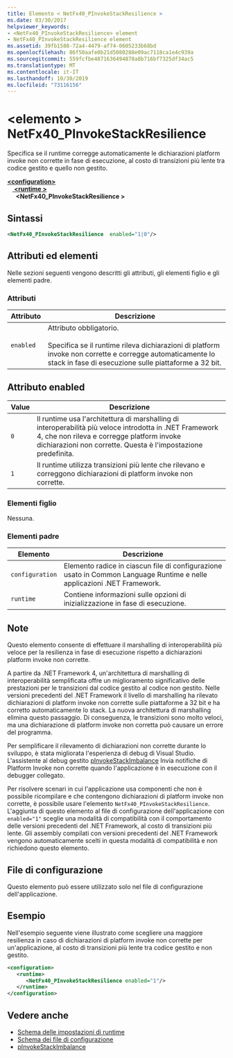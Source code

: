 ```yaml
---
title: Elemento < NetFx40_PInvokeStackResilience >
ms.date: 03/30/2017
helpviewer_keywords:
- <NetFx40_PInvokeStackResilience> element
- NetFx40_PInvokeStackResilience element
ms.assetid: 39fb1588-72a4-4479-af74-0605233b68bd
ms.openlocfilehash: 86f50aafe0b21d5080288e09ac7118ca1e4c939a
ms.sourcegitcommit: 559fcfbe4871636494870a8b716bf7325df34ac5
ms.translationtype: MT
ms.contentlocale: it-IT
ms.lasthandoff: 10/30/2019
ms.locfileid: "73116156"
---
```

# <a name="netfx40_pinvokestackresilience-element"></a>\<elemento > NetFx40_PInvokeStackResilience

Specifica se il runtime corregge automaticamente le dichiarazioni platform invoke non corrette in fase di esecuzione, al costo di transizioni più lente tra codice gestito e quello non gestito.

[ **\<configuration>** ](../configuration-element.md)\
&nbsp; &nbsp;[ **\<runtime >** ](runtime-element.md) \
&nbsp;&nbsp;&nbsp;&nbsp; **\<NetFx40_PInvokeStackResilience >**  

## <a name="syntax"></a>Sintassi

```xml
<NetFx40_PInvokeStackResilience  enabled="1|0"/>
```

## <a name="attributes-and-elements"></a>Attributi ed elementi

Nelle sezioni seguenti vengono descritti gli attributi, gli elementi figlio e gli elementi padre.

### <a name="attributes"></a>Attributi

|Attributo|Descrizione|
|---------------|-----------------|
|`enabled`|Attributo obbligatorio.<br /><br /> Specifica se il runtime rileva dichiarazioni di platform invoke non corrette e corregge automaticamente lo stack in fase di esecuzione sulle piattaforme a 32 bit.|

## <a name="enabled-attribute"></a>Attributo enabled

|Value|Descrizione|
|-----------|-----------------|
|`0`|Il runtime usa l'architettura di marshalling di interoperabilità più veloce introdotta in .NET Framework 4, che non rileva e corregge platform invoke dichiarazioni non corrette. Questa è l'impostazione predefinita.|
|`1`|Il runtime utilizza transizioni più lente che rilevano e correggono dichiarazioni di platform invoke non corrette.|

### <a name="child-elements"></a>Elementi figlio

Nessuna.

### <a name="parent-elements"></a>Elementi padre

|Elemento|Descrizione|
|-------------|-----------------|
|`configuration`|Elemento radice in ciascun file di configurazione usato in Common Language Runtime e nelle applicazioni .NET Framework.|
|`runtime`|Contiene informazioni sulle opzioni di inizializzazione in fase di esecuzione.|

## <a name="remarks"></a>Note

Questo elemento consente di effettuare il marshalling di interoperabilità più veloce per la resilienza in fase di esecuzione rispetto a dichiarazioni platform invoke non corrette.

A partire da .NET Framework 4, un'architettura di marshalling di interoperabilità semplificata offre un miglioramento significativo delle prestazioni per le transizioni dal codice gestito al codice non gestito. Nelle versioni precedenti del .NET Framework il livello di marshalling ha rilevato dichiarazioni di platform invoke non corrette sulle piattaforme a 32 bit e ha corretto automaticamente lo stack. La nuova architettura di marshalling elimina questo passaggio. Di conseguenza, le transizioni sono molto veloci, ma una dichiarazione di platform invoke non corretta può causare un errore del programma.

Per semplificare il rilevamento di dichiarazioni non corrette durante lo sviluppo, è stata migliorata l'esperienza di debug di Visual Studio. L'assistente al debug gestito [pInvokeStackImbalance](../../../debug-trace-profile/pinvokestackimbalance-mda.md) Invia notifiche di Platform Invoke non corrette quando l'applicazione è in esecuzione con il debugger collegato.

Per risolvere scenari in cui l'applicazione usa componenti che non è possibile ricompilare e che contengono dichiarazioni di platform invoke non corrette, è possibile usare l'elemento `NetFx40_PInvokeStackResilience`. L'aggiunta di questo elemento al file di configurazione dell'applicazione con `enabled="1"` sceglie una modalità di compatibilità con il comportamento delle versioni precedenti del .NET Framework, al costo di transizioni più lente. Gli assembly compilati con versioni precedenti del .NET Framework vengono automaticamente scelti in questa modalità di compatibilità e non richiedono questo elemento.

## <a name="configuration-file"></a>File di configurazione

Questo elemento può essere utilizzato solo nel file di configurazione dell'applicazione.

## <a name="example"></a>Esempio

Nell'esempio seguente viene illustrato come scegliere una maggiore resilienza in caso di dichiarazioni di platform invoke non corrette per un'applicazione, al costo di transizioni più lente tra codice gestito e non gestito.

```xml
<configuration>
   <runtime>
      <NetFx40_PInvokeStackResilience enabled="1"/>
   </runtime>
</configuration>
```

## <a name="see-also"></a>Vedere anche

- [Schema delle impostazioni di runtime](index.md)
- [Schema dei file di configurazione](../index.md)
- [pInvokeStackImbalance](../../../debug-trace-profile/pinvokestackimbalance-mda.md)

